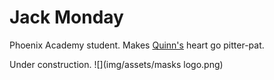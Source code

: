 # Jack Monday

Phoenix Academy student. Makes [Quinn's](silhouette) heart go pitter-pat.

Under construction.
![](img/assets/masks logo.png)